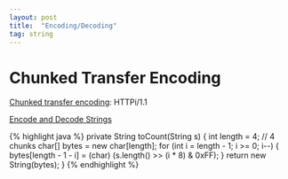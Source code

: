```yaml
---
layout: post
title:  "Encoding/Decoding"
tag: string
---
```


# Chunked Transfer Encoding

[Chunked transfer encoding](https://en.wikipedia.org/wiki/Chunked_transfer_encoding): HTTPi/1.1

[Encode and Decode Strings][encode-and-decode-strings]

{% highlight java %}
private String toCount(String s) {
    int length = 4;  // 4 chunks
    char[] bytes = new char[length];
    for (int i = length - 1; i >= 0; i--) {
        bytes[length - 1 - i] = (char) (s.length() >> (i * 8) & 0xFF);
    }
    return new String(bytes);
}
{% endhighlight %}

[encode-and-decode-strings]: https://leetcode.com/problems/encode-and-decode-strings/
[paint-fence]: https://leetcode.com/problems/paint-fence/
